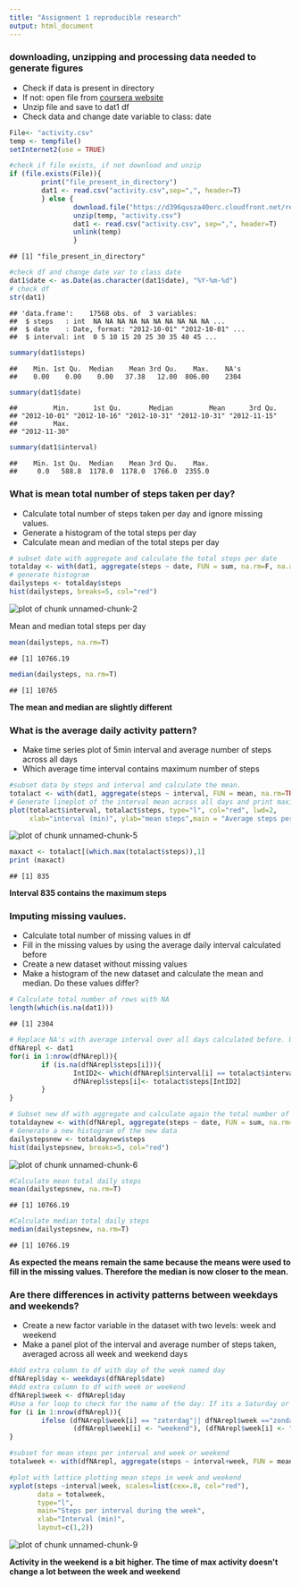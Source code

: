 ```yaml
---
title: "Assignment 1 reproducible research"
output: html_document
---
```


### downloading, unzipping and processing data needed to generate figures  
- Check if data is present in directory  
- If not: open file from [coursera website](https://d396qusza40orc.cloudfront.net/repdata%2Fdata%2Factivity.zip)  
- Unzip file and save to dat1 df  
- Check data and change date variable to class: date


```r
File<- "activity.csv"
temp <- tempfile()
setInternet2(use = TRUE)

#check if file exists, if not download and unzip
if (file.exists(File)){
        print("file_present_in_directory")
        dat1 <- read.csv("activity.csv",sep=",", header=T)
        } else {
                download.file("https://d396qusza40orc.cloudfront.net/repdata%2Fdata%2Factivity.zip", temp, mode="wb")
                unzip(temp, "activity.csv")
                dat1 <- read.csv("activity.csv", sep=",", header=T)
                unlink(temp)
                }
```

```
## [1] "file_present_in_directory"
```

```r
#check df and change date var to class date
dat1$date <- as.Date(as.character(dat1$date), "%Y-%m-%d")
# check df
str(dat1)
```

```
## 'data.frame':	17568 obs. of  3 variables:
##  $ steps   : int  NA NA NA NA NA NA NA NA NA NA ...
##  $ date    : Date, format: "2012-10-01" "2012-10-01" ...
##  $ interval: int  0 5 10 15 20 25 30 35 40 45 ...
```

```r
summary(dat1$steps)
```

```
##    Min. 1st Qu.  Median    Mean 3rd Qu.    Max.    NA's 
##    0.00    0.00    0.00   37.38   12.00  806.00    2304
```

```r
summary(dat1$date)
```

```
##         Min.      1st Qu.       Median         Mean      3rd Qu. 
## "2012-10-01" "2012-10-16" "2012-10-31" "2012-10-31" "2012-11-15" 
##         Max. 
## "2012-11-30"
```

```r
summary(dat1$interval)
```

```
##    Min. 1st Qu.  Median    Mean 3rd Qu.    Max. 
##     0.0   588.8  1178.0  1178.0  1766.0  2355.0
```

### What is mean total number of steps taken per day?  
- Calculate total number of steps taken per day and ignore missing values.  
- Generate a histogram of the total steps per day  
- Calculate mean and median of the total steps per day


```r
# subset date with aggregate and calculate the total steps per date 
totalday <- with(dat1, aggregate(steps ~ date, FUN = sum, na.rm=F, na.action= na.pass))
# generate histogram
dailysteps <- totalday$steps
hist(dailysteps, breaks=5, col="red")
```

![plot of chunk unnamed-chunk-2](figure/unnamed-chunk-2-1.png) 

Mean and median total steps per day

```r
mean(dailysteps, na.rm=T)
```

```
## [1] 10766.19
```

```r
median(dailysteps, na.rm=T)
```

```
## [1] 10765
```

**The mean and median are slightly different**  

### What is the average daily activity pattern?  
- Make time series plot of 5min interval and average number of steps across all days  
- Which average time interval contains maximum number of steps  


```r
#subset data by steps and interval and calculate the mean.
totalact <- with(dat1, aggregate(steps ~ interval, FUN = mean, na.rm=TRUE, na.action= NULL))
# Generate lineplot of the interval mean across all days and print maximum step interval
plot(totalact$interval, totalact$steps, type="l", col="red", lwd=2, 
     xlab="interval (min)", ylab="mean steps",main = "Average steps per interval")
```

![plot of chunk unnamed-chunk-5](figure/unnamed-chunk-5-1.png) 

```r
maxact <- totalact[(which.max(totalact$steps)),1]
print (maxact)
```

```
## [1] 835
```

**Interval 835 contains the maximum steps**  

### Imputing missing vaulues.  
- Calculate total number of missing values in df  
- Fill in the missing values by using the average daily interval calculated before  
- Create a new dataset without missing values
- Make a histogram of the new dataset and calculate the mean and median. Do these values differ? 

```r
# Calculate total number of rows with NA
length(which(is.na(dat1)))
```

```
## [1] 2304
```

```r
# Replace NA's with average interval over all days calculated before. Use a for loop and change all NA to the average value of that interval for all days together. Save in a new df: dfNArep1
dfNArepl <- dat1
for(i in 1:nrow(dfNArepl)){
        if (is.na(dfNArepl$steps[i])){
                IntID2<- which(dfNArepl$interval[i] == totalact$interval)
                dfNArepl$steps[i]<- totalact$steps[IntID2]
        }
}

# Subset new df with aggregate and calculate again the total number of steps per day.
totaldaynew <- with(dfNArepl, aggregate(steps ~ date, FUN = sum, na.rm=FALSE, na.action= na.pass))
# Generate a new histogram of the new data
dailystepsnew <- totaldaynew$steps
hist(dailystepsnew, breaks=5, col="red")
```

![plot of chunk unnamed-chunk-6](figure/unnamed-chunk-6-1.png) 

```r
#Calculate mean total daily steps
mean(dailystepsnew, na.rm=T)
```

```
## [1] 10766.19
```

```r
#Calculate median total daily steps
median(dailystepsnew, na.rm=T)
```

```
## [1] 10766.19
```

**As expected the means remain the same because the means were used to fill in the missing values. Therefore the median is now closer to the mean.**  

### Are there differences in activity patterns between weekdays and weekends?  
- Create a new factor variable in the dataset with two levels: week and weekend  
- Make a panel plot of the interval and average number of steps taken, averaged across all week and weekend days  


```r
#Add extra column to df with day of the week named day
dfNArepl$day <- weekdays(dfNArepl$date)
#Add extra column to df with week or weekend
dfNArepl$week <- dfNArepl$day
#Use a for loop to check for the name of the day: If its a Saturday or Sunday change to weekend, ifnot change to week
for (i in 1:nrow(dfNArepl)){
        ifelse (dfNArepl$week[i] == "zaterdag"|| dfNArepl$week =="zondag",
                (dfNArepl$week[i] <- "weekend"), (dfNArepl$week[i] <- "week"))
}

#subset for mean steps per interval and week or weekend
totalweek <- with(dfNArepl, aggregate(steps ~ interval+week, FUN = mean, na.rm=FALSE, na.action= na.pass))
```




```r
#plot with lattice plotting mean steps in week and weekend
xyplot(steps ~interval|week, scales=list(cex=.8, col="red"),
       data = totalweek,
       type="l",
       main="Steps per interval during the week",
       xlab="Interval (min)", 
       layout=c(1,2))
```

![plot of chunk unnamed-chunk-9](figure/unnamed-chunk-9-1.png) 

**Activity in the weekend is a bit higher. The time of max activity doesn't change a lot between the week and weekend**  





